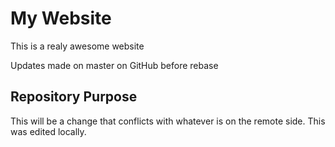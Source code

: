 # My Website

This is a realy awesome website

Updates made on master on GitHub before rebase

## Repository Purpose

This will be a change that conflicts
with whatever is on the remote side.
This was edited locally.
